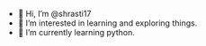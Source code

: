 - 👋 Hi, I’m @shrasti17
- 👀 I’m interested in learning and exploring things.
- 🌱 I’m currently learning python.


<!---
shrasti17/shrasti17 is a ✨ special ✨ repository because its `README.md` (this file) appears on your GitHub profile.
You can click the Preview link to take a look at your changes.
--->
